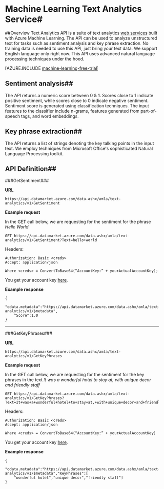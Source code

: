 <properties
	pageTitle="Machine Learning app: Text Analytics Service for analyzing sentiment | Azure "
	description="Text Analytics API is a suite of text analytics built with Azure Machine Learning. The API can be used to analyze unstructured text for tasks such as sentiment analysis and key phrase extraction."
	services="machine-learning"
	documentationCenter=""
	authors="LuisCabrer"
	manager="paulettm"
	editor="cgronlun"/> 

<tags
	ms.service="machine-learning"
	ms.workload="data-services"
	ms.tgt_pltfrm="na"
	ms.devlang="na"
	ms.topic="article"
	ms.date="05/05/2015"
	ms.author="luisca"/>


# Machine Learning Text Analytics Service#
##Overview
Text Analytics API is a suite of text analytics [web services]( https://datamarket.azure.com/dataset/amla/text-analytics) built with Azure Machine Learning. The API can be used to analyze unstructured text for tasks such as sentiment analysis and key phrase extraction. No training data is needed to use this API, just bring your text data. We support English language only right now. This API uses advanced natural language processing techniques under the hood.

[AZURE.INCLUDE [machine-learning-free-trial](../includes/machine-learning-free-trial.md)] 
 
## Sentiment analysis##
The API returns a numeric score between 0 & 1. Scores close to 1 indicate positive sentiment, while scores close to 0 indicate negative sentiment. Sentiment score is generated using classification techniques. The input features to the classifier include n-grams, features generated from part-of-speech tags, and word embeddings.
 
## Key phrase extraction##
The API returns a list of strings denoting the key talking points in the input text. We employ techniques from Microsoft Office's sophisticated Natural Language Processing toolkit.

## API Definition##

###GetSentiment###

**URL**	

	https://api.datamarket.azure.com/data.ashx/amla/text-analytics/v1/GetSentiment

**Example request**

In the GET call below, we are requesting for the sentiment for the phrase *Hello World*

    GET https://api.datamarket.azure.com/data.ashx/amla/text-analytics/v1/GetSentiment?Text=hello+world

Headers:

	Authorization: Basic <creds>
	Accept: application/json
               
	Where <creds> = ConvertToBase64(“AccountKey:” + yourActualAccountKey);  

You get your account key [here]( https://datamarket.azure.com/account/keys). 

**Example response**

	{
	  "odata.metadata":"https://api.datamarket.azure.com/data.ashx/amla/text-analytics/v1/$metadata",
		"Score":1.0
	}

---

###GetKeyPhrases###

**URL**

	https://api.datamarket.azure.com/data.ashx/amla/text-analytics/v1/GetKeyPhrases

**Example request**

In the GET call below, we are requesting for the sentiment for the key phrases in the text *It was a wonderful hotel to stay at, with unique decor and friendly staff*

	GET https://api.datamarket.azure.com/data.ashx/amla/text-analytics/v1/GetKeyPhrases?
	Text=It+was+a+wonderful+hotel+to+stay+at,+with+unique+decor+and+friendly+staff

Headers:

	Authorization: Basic <creds>
	Accept: application/json
               
	Where <creds> = ConvertToBase64(“AccountKey:” + yourActualAccountKey)

You get your account key [here]( https://datamarket.azure.com/account/keys). 


**Example response**

	{
	  "odata.metadata":"https://api.datamarket.azure.com/data.ashx/amla/text-analytics/v1/$metadata","KeyPhrases":[
	    "wonderful hotel","unique decor","friendly staff"]
	}
 

